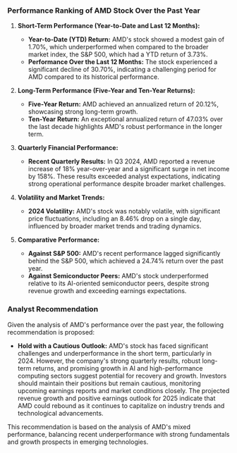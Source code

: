 ### Performance Ranking of AMD Stock Over the Past Year

1. **Short-Term Performance (Year-to-Date and Last 12 Months):**
   - **Year-to-Date (YTD) Return:** AMD's stock showed a modest gain of 1.70%, which underperformed when compared to the broader market index, the S&P 500, which had a YTD return of 3.73%.
   - **Performance Over the Last 12 Months:** The stock experienced a significant decline of 30.70%, indicating a challenging period for AMD compared to its historical performance.

2. **Long-Term Performance (Five-Year and Ten-Year Returns):**
   - **Five-Year Return:** AMD achieved an annualized return of 20.12%, showcasing strong long-term growth.
   - **Ten-Year Return:** An exceptional annualized return of 47.03% over the last decade highlights AMD's robust performance in the longer term.

3. **Quarterly Financial Performance:**
   - **Recent Quarterly Results:** In Q3 2024, AMD reported a revenue increase of 18% year-over-year and a significant surge in net income by 158%. These results exceeded analyst expectations, indicating strong operational performance despite broader market challenges.

4. **Volatility and Market Trends:**
   - **2024 Volatility:** AMD's stock was notably volatile, with significant price fluctuations, including an 8.46% drop on a single day, influenced by broader market trends and trading dynamics.

5. **Comparative Performance:**
   - **Against S&P 500:** AMD's recent performance lagged significantly behind the S&P 500, which achieved a 24.74% return over the past year.
   - **Against Semiconductor Peers:** AMD's stock underperformed relative to its AI-oriented semiconductor peers, despite strong revenue growth and exceeding earnings expectations.

### Analyst Recommendation

Given the analysis of AMD's performance over the past year, the following recommendation is proposed:

- **Hold with a Cautious Outlook:** AMD's stock has faced significant challenges and underperformance in the short term, particularly in 2024. However, the company's strong quarterly results, robust long-term returns, and promising growth in AI and high-performance computing sectors suggest potential for recovery and growth. Investors should maintain their positions but remain cautious, monitoring upcoming earnings reports and market conditions closely. The projected revenue growth and positive earnings outlook for 2025 indicate that AMD could rebound as it continues to capitalize on industry trends and technological advancements.

This recommendation is based on the analysis of AMD's mixed performance, balancing recent underperformance with strong fundamentals and growth prospects in emerging technologies.